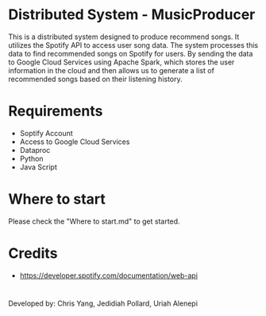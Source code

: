 # Distributed System - MusicProducer
This is a distributed system designed to produce recommend songs. It utilizes the Spotify API to access user song data. The system processes this data to find recommended songs on Spotify for users. By sending the data to Google Cloud Services using Apache Spark, which stores the user information in the cloud and then allows us to generate a list of recommended songs based on their listening history.


# Requirements
- Soptify Account
- Access to Google Cloud Services
- Dataproc
- Python
- Java Script 

# Where to start
Please check the "Where to start.md" to get started.

##

# Credits
* https://developer.spotify.com/documentation/web-api


#
Developed by: Chris Yang, Jedidiah Pollard, Uriah Alenepi
